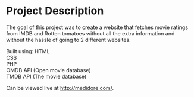 # Project Description

The goal of this project was to create a website that fetches movie ratings from IMDB and Rotten tomatoes without all the extra information and without the hassle of going to 2 different websites.<br>


Built using:
HTML <br>
CSS <br>
PHP <br>
OMDB API (Open movie database) <br>
TMDB API (The movie database) <br>

Can be viewed live at http://medidore.com/.
